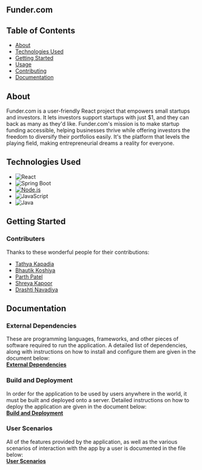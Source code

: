 ## Funder.com


## Table of Contents

- [About](#about)
- [Technologies Used](#technologies-used)
- [Getting Started](#getting-started)
- [Usage](#usage)
- [Contributing](#contributing)
- [Documentation](#documentation)

## About

Funder.com is a user-friendly React project that empowers small startups and investors. It lets investors support startups with just $1, and they can back as many as they'd like. Funder.com's mission is to make startup funding accessible, helping businesses thrive while offering investors the freedom to diversify their portfolios easily. It's the platform that levels the playing field, making entrepreneurial dreams a reality for everyone. 

## Technologies Used

- ![React](https://img.shields.io/badge/React-16.13.1-blue)
- ![Spring Boot](https://img.shields.io/badge/Spring%20Boot-2.5.2-brightgreen)
- [![Node.js](https://img.shields.io/badge/Node.js-14.17.6-green)](https://nodejs.org/)
- ![JavaScript](https://img.shields.io/badge/JavaScript-ES6-yellow)
- ![Java](https://img.shields.io/badge/Java-11-red)

## Getting Started


### Contributers

Thanks to these wonderful people for their contributions:

- [Tathya Kapadia](https://git.cs.dal.ca/tkapadia)
- [Bhautik Koshiya](https://git.cs.dal.ca/koshiya)
- [Parth Patel](https://git.cs.dal.ca/patel7)
- [Shreya Kapoor](https://git.cs.dal.ca/shreyak)
- [Drashti Navadiya](https://git.cs.dal.ca/dnavadiya)

## Documentation

### External Dependencies
These are programming languages, frameworks, and other pieces of software required to run the application. A detailed list of dependencies, along with instructions on how to install and configure them are given in the document below:  
[**External Dependencies**](documentation/External_Dependencies.md)

### Build and Deployment
In order for the application to be used by users anywhere in the world, it must be built and deployed onto a server. Detailed instructions on how to deploy the application are given in the document below:  
[**Build and Deployment**](documentation/Build_And_Deployment.md)

### User Scenarios
All of the features provided by the application, as well as the various scenarios of interaction with the app by a user is documented in the file below:  
[**User Scenarios**](documentation/User_Scenarios.md)

